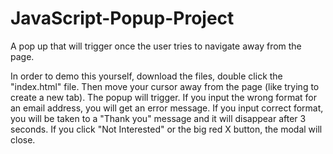 # JavaScript-Popup-Project
A pop up that will trigger once the user tries to navigate away from the page.

In order to demo this yourself, download the files, double click the "index.html" file. 
Then move your cursor away from the page (like trying to create a new tab).
The popup will trigger. 
If you input the wrong format for an email address, you will get an error message.
If you input correct format, you will be taken to a "Thank you" message and it will disappear after 3 seconds.
If you click "Not Interested" or the big red X button, the modal will close.
